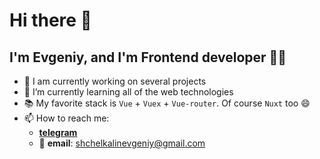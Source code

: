 # Hi there 👋
## I'm Evgeniy, and I'm Frontend developer 👨‍💻

- 🔭 I am currently working on several projects
- 🌱 I’m currently learning all of the web technologies
- 📚 My favorite stack is `Vue` + `Vuex` + `Vue-router`. Of course `Nuxt` too 😄
- 📫 How to reach me:
  - <b>[telegram](https://t.me/evgenGusev)</b>
  - 📧 <b>email</b>: shchelkalinevgeniy@gmail.com
